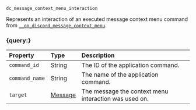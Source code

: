 `dc_message_context_menu_interaction`

Represents an interaction of an executed message context menu command from [`__on_discord_message_context_menu`](/events/discord-message-context-menu.md).


### {query:}

| Property       | Type                          | Description                                           |
|:---------------|:------------------------------|:------------------------------------------------------|
| `command_id`   | String                        | The ID of the application command.                    |
| `command_name` | String                        | The name of the application command.                  |
| `target`       | [Message](/values/message.md) | The message the context menu interaction was used on. |